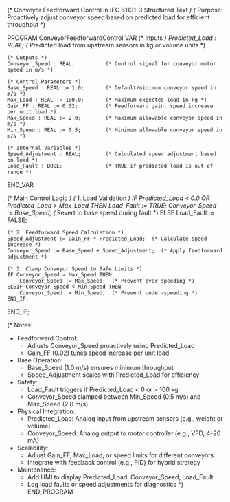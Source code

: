 (* Conveyor Feedforward Control in IEC 61131-3 Structured Text *)
(* Purpose: Proactively adjust conveyor speed based on predicted load for efficient throughput *)

PROGRAM ConveyorFeedforwardControl
VAR
    (* Inputs *)
    Predicted_Load : REAL;           (* Predicted load from upstream sensors in kg or volume units *)

    (* Outputs *)
    Conveyor_Speed : REAL;          (* Control signal for conveyor motor speed in m/s *)

    (* Control Parameters *)
    Base_Speed : REAL := 1.0;       (* Default/minimum conveyor speed in m/s *)
    Max_Load : REAL := 100.0;       (* Maximum expected load in kg *)
    Gain_FF : REAL := 0.02;         (* Feedforward gain: speed increase per unit load *)
    Max_Speed : REAL := 2.0;        (* Maximum allowable conveyor speed in m/s *)
    Min_Speed : REAL := 0.5;        (* Minimum allowable conveyor speed in m/s *)

    (* Internal Variables *)
    Speed_Adjustment : REAL;        (* Calculated speed adjustment based on load *)
    Load_Fault : BOOL;              (* TRUE if predicted load is out of range *)
END_VAR

(* Main Control Logic *)
(* 1. Load Validation *)
IF Predicted_Load < 0.0 OR Predicted_Load > Max_Load THEN
    Load_Fault := TRUE;
    Conveyor_Speed := Base_Speed;  (* Revert to base speed during fault *)
ELSE
    Load_Fault := FALSE;

    (* 2. Feedforward Speed Calculation *)
    Speed_Adjustment := Gain_FF * Predicted_Load;  (* Calculate speed increase *)
    Conveyor_Speed := Base_Speed + Speed_Adjustment;  (* Apply feedforward adjustment *)

    (* 3. Clamp Conveyor Speed to Safe Limits *)
    IF Conveyor_Speed > Max_Speed THEN
        Conveyor_Speed := Max_Speed;  (* Prevent over-speeding *)
    ELSIF Conveyor_Speed < Min_Speed THEN
        Conveyor_Speed := Min_Speed;  (* Prevent under-speeding *)
    END_IF;
END_IF;

(* Notes:
   - Feedforward Control:
     - Adjusts Conveyor_Speed proactively using Predicted_Load
     - Gain_FF (0.02) tunes speed increase per unit load
   - Base Operation:
     - Base_Speed (1.0 m/s) ensures minimum throughput
     - Speed_Adjustment scales with Predicted_Load for efficiency
   - Safety:
     - Load_Fault triggers if Predicted_Load < 0 or > 100 kg
     - Conveyor_Speed clamped between Min_Speed (0.5 m/s) and Max_Speed (2.0 m/s)
   - Physical Integration:
     - Predicted_Load: Analog input from upstream sensors (e.g., weight or volume)
     - Conveyor_Speed: Analog output to motor controller (e.g., VFD, 4–20 mA)
   - Scalability:
     - Adjust Gain_FF, Max_Load, or speed limits for different conveyors
     - Integrate with feedback control (e.g., PID) for hybrid strategy
   - Maintenance:
     - Add HMI to display Predicted_Load, Conveyor_Speed, Load_Fault
     - Log load faults or speed adjustments for diagnostics
*)
END_PROGRAM
